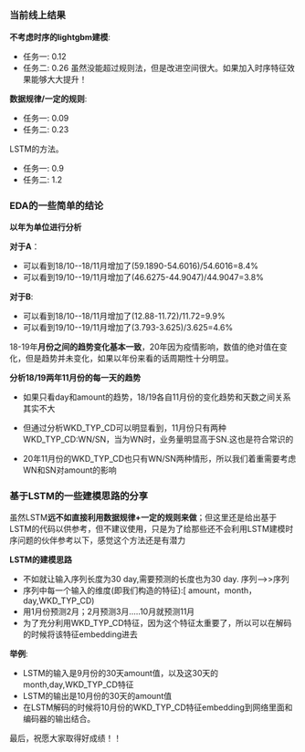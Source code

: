 ## 
### 当前线上结果

**不考虑时序的lightgbm建模**:
- 任务一: 0.12
- 任务二: 0.26
虽然没能超过规则法，但是改进空间很大。如果加入时序特征效果能够大大提升！

**数据规律/一定的规则**:
- 任务一: 0.09
- 任务二: 0.23

LSTM的方法。
- 任务一: 0.9
- 任务二: 1.2

### EDA的一些简单的结论

**以年为单位进行分析**

**对于A**：
- 可以看到18/10--18/11月增加了(59.1890-54.6016)/54.6016=8.4%
- 可以看到19/10--19/11月增加了(46.6275-44.9047)/44.9047=3.8%

**对于B**:
- 可以看到18/10--18/11月增加了(12.88-11.72)/11.72=9.9%
- 可以看到19/10--19/11月增加了(3.793-3.625)/3.625=4.6%

18-19年**月份之间的趋势变化基本一致**，20年因为疫情影响，数值的绝对值在变化，但是趋势并未变化，如果以年份来看的话周期性十分明显。

**分析18/19两年11月份的每一天的趋势**

- 如果只看day和amount的趋势，18/19各自11月份的变化趋势和天数之间关系其实不大

- 但通过分析WKD_TYP_CD可以明显看到，11月份只有两种 WKD_TYP_CD:WN/SN，当为WN时，业务量明显高于SN.这也是符合常识的

- 20年11月份的WKD_TYP_CD也只有WN/SN两种情形，所以我们着重需要考虑WN和SN对amount的影响

### 基于LSTM的一些建模思路的分享

虽然LSTM**远不如直接利用数据规律+一定的规则来做**；但这里还是给出基于LSTM的代码以供参考，但不建议使用，只是为了给那些还不会利用LSTM建模时序问题的伙伴参考以下，感觉这个方法还是有潜力

**LSTM的建模思路**

- 不如就让输入序列长度为30 day,需要预测的长度也为30 day. 序列-->>序列
- 序列中每一个输入的维度(即我们构造的特征):[ amount，month，day,WKD_TYP_CD)
- 用1月份预测2月；2月预测3月.....10月就预测11月
- 为了充分利用WKD_TYP_CD特征，因为这个特征太重要了，所以可以在解码的时候将该特征embedding进去

**举例**:
- LSTM的输入是9月份的30天amount值，以及这30天的month,day,WKD_TYP_CD特征
- LSTM的输出是10月份的30天的amount值
- 在LSTM解码的时候将10月份的WKD_TYP_CD特征embedding到网络里面和编码器的输出结合。

最后，祝愿大家取得好成绩！！